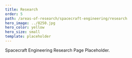 ```yaml
---
title: Research
order: 5
path: /areas-of-research/spacecraft-engineering/research
hero_image: ../8250.jpg
hero_color: yellow
hero_size: small
template: placeholder
---
```

Spacecraft Engineering Research Page Placeholder.
